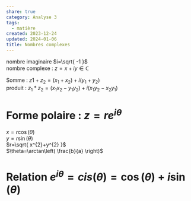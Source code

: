```yaml
---  
share: true  
category: Analyse 3  
tags:  
  - matière  
created: 2023-12-24  
updated: 2024-01-06  
title: Nombres complexes  
---  
```

  
nombre imaginaire $i=\sqrt{ -1 }$  
nombre complexe : $z=x+iy\in\mathbb{C}$  
  
Somme : $z1+z_{2}=(x_{1}+x_{2})+i(y_{1}+y_{2})$  
produit : $z_{1}*z_{2}=(x_{1}x_{2}-y_{1}y_{2})+i(x_{1}y_{2}-x_{2}y_{1})$  
# Forme polaire : $z=re^{i\theta}$  
$x=r \cos(\theta)$  
$y=r\sin(\theta)$  
$r=\sqrt{ x^{2}+y^{2} }$  
$\theta=\arctan\left( \frac{b}{a} \right)$  
  
# Relation $e^{i\theta}=cis(\theta)=\cos(\theta)+i\sin(\theta)$  
